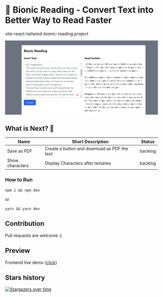 
# :notebook: Bionic Reading - Convert Text into Better Way to Read Faster
vite-react-tailwind-bionic-reading project 

![Bionic Reading project image](./src/assets/bionic_reader_v2.PNG)
## What is Next? 🌟

| Name                                                                              | Short Description                                          | Status       |
| --------------------------------------------------------------------------------- | ---------------------------------------------------------- | ---------- |
| Save as PDF                                   | Create a button and download as PDF the text | backlog
| Show characters                                   | Display Characters after textarea | backlog


### How to Run

```
npm i && npm dev
```
or 
```
yarn && yarn dev
```

## Contribution

Pull requests are welcome :)

## Preview
Frontend live demo ([click](https://crisanlucid.github.io/vite-react-tailwind-bionic-reading/))


## Stars history

[![Stargazers over time](https://starchart.cc/crisanlucid/vite-react-tailwind-bionic-reading.svg)](https://starchart.cc/crisanlucid/vite-react-tailwind-bionic-reading)

